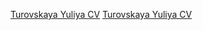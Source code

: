 [Turovskaya Yuliya CV](https://TurovskayaYuliya.github.io/rsschool-cv/cv)
[Turovskaya Yuliya CV](https://TurovskayaYuliya.github.io/rsschool-cv/)